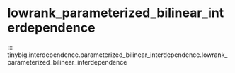 # lowrank_parameterized_bilinear_interdependence

::: tinybig.interdependence.parameterized_bilinear_interdependence.lowrank_parameterized_bilinear_interdependence